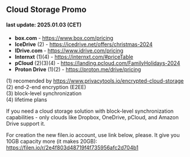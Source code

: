 ## Cloud Storage Promo 
#### last update: 2025.01.03 (CET)

- **box.com** - https://www.box.com/pricing
- **IceDrive** (2) - https://icedrive.net/offers/christmas-2024  
- **IDrive.com** - https://www.idrive.com/pricing
- **Internxt** (1)(4) - https://internxt.com/#priceTable
- **pCloud** (2)(3)(4) - https://landing.pcloud.com/FamilyHolidays-2024
- **Proton Drive** (1)(2) - https://proton.me/drive/pricing

(1) recomended by https://www.privacytools.io/encrypted-cloud-storage  
(2) end-2-end encryption (E2EE)  
(3) block-level synchronization  
(4) lifetime plans

If you need a cloud storage solution with block-level synchronization capabilities - only clouds like Dropbox, OneDrive, pCloud, and Amazon Drive support it. 

For creation the new filen.io account, use link below, please. It give you 10GB capacity more (it makes 20GB):  
https://filen.io/r/2e4f803d48719f4f735956afc2d704b1
